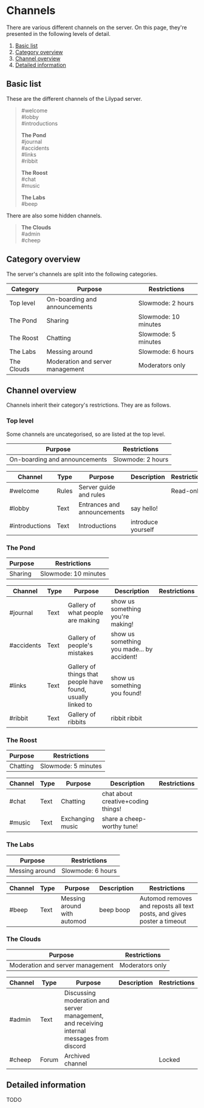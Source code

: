 # Channels

There are various different channels on the server. On this page, they're presented in the following levels of detail.

1. [Basic list](#Basic-list)
2. [Category overview](#Category-overview)
3. [Channel overview](#Channel-overview)
4. [Detailed information](#Detailed-information)

## Basic list

These are the different channels of the Lilypad server.

> #welcome<br>
#lobby<br>
#introductions
>    
> **The Pond**<br>
#journal<br>
#accidents<br>
#links<br>
#ribbit
> 
> **The Roost**<br>
#chat<br>
#music
> 
> **The Labs**<br>
#beep

There are also some hidden channels.

> **The Clouds**<br>
#admin<br>
#cheep

## Category overview

The server's channels are split into the following categories.

|Category|Purpose|Restrictions|
|--|--|--|
|Top level|On-boarding and announcements|Slowmode: 2 hours|
|The Pond|Sharing|Slowmode: 10 minutes|
|The Roost|Chatting|Slowmode: 5 minutes|
|The Labs|Messing around|Slowmode: 6 hours|
|The Clouds|Moderation and server management|Moderators only|

## Channel overview

Channels inherit their category's restrictions. They are as follows.

### Top level

Some channels are uncategorised, so are listed at the top level.

|Purpose|Restrictions|
|--|--|
|On-boarding and announcements|Slowmode: 2 hours|

|Channel|Type|Purpose|Description|Restrictions|
|--|--|--|--|--|
|#welcome|Rules|Server guide and rules||Read-only|
|#lobby|Text|Entrances and announcements|say hello!||
|#introductions|Text|Introductions|introduce yourself||

### The Pond

|Purpose|Restrictions|
|--|--|
|Sharing|Slowmode: 10 minutes|

|Channel|Type|Purpose|Description|Restrictions|
|--|--|--|--|--|
|#journal|Text|Gallery of what people are making|show us something you're making!||
|#accidents|Text|Gallery of people's mistakes|show us something you made... by accident!||
|#links|Text|Gallery of things that people have found, usually linked to|show us something you found!||
|#ribbit|Text|Gallery of ribbits|ribbit ribbit||

### The Roost

|Purpose|Restrictions|
|--|--|
|Chatting|Slowmode: 5 minutes|

|Channel|Type|Purpose|Description|Restrictions|
|--|--|--|--|--|
|#chat|Text|Chatting|chat about creative+coding things!||
|#music|Text|Exchanging music|share a cheep-worthy tune!||

### The Labs

|Purpose|Restrictions|
|--|--|
|Messing around|Slowmode: 6 hours|

|Channel|Type|Purpose|Description|Restrictions|
|--|--|--|--|--|
|#beep|Text|Messing around with automod|beep boop|Automod removes and reposts all text posts, and gives poster a timeout|

### The Clouds

|Purpose|Restrictions|
|--|--|
|Moderation and server management|Moderators only|

|Channel|Type|Purpose|Description|Restrictions|
|--|--|--|--|--|
|#admin|Text|Discussing moderation and server management, and receiving internal messages from discord|||
|#cheep|Forum|Archived channel||Locked|

## Detailed information

TODO
